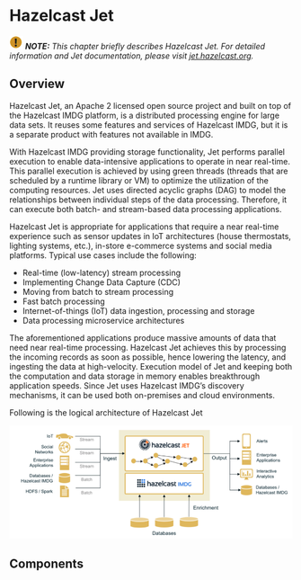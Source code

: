

# Hazelcast Jet

![Note](images/NoteSmall.jpg) ***NOTE:*** *This chapter briefly describes Hazelcast Jet. For detailed information and Jet documentation, please visit [jet.hazelcast.org](https://jet.hazelcast.org/).*

## Overview

Hazelcast Jet, an Apache 2 licensed open source project and built on top of the Hazelcast IMDG platform, is a distributed processing engine for large data sets. It reuses some features and services of Hazelcast IMDG, but it is a separate product with features not available in IMDG. 

With Hazelcast IMDG providing storage functionality, Jet performs parallel execution to enable data-intensive applications to operate in near real-time. This parallel execution is achieved by using green threads (threads that are scheduled by a runtime library or VM) to optimize the utilization of the computing resources. Jet uses directed acyclic graphs (DAG) to model the relationships between individual steps of the data processing. Therefore, it can execute both batch- and stream-based data processing applications. 

Hazelcast Jet is appropriate for applications that require a near real-time experience such as sensor updates in IoT architectures (house thermostats, lighting systems, etc.), in-store e-commerce systems and social media platforms. Typical use cases include the following:

- Real-time (low-latency) stream processing
- Implementing Change Data Capture (CDC)
- Moving from batch to stream processing
- Fast batch processing
- Internet-of-things (IoT) data ingestion, processing and storage
- Data processing microservice architectures

The aforementioned applications produce massive amounts of data that need near real-time processing. Hazelcast Jet achieves this by processing the incoming records as soon as possible,  hence lowering the latency, and ingesting the data at high-velocity. Execution model of Jet and keeping both the computation and data storage in memory enables breakthrough application speeds. Since Jet uses Hazelcast IMDG’s discovery mechanisms, it can be used both on-premises and cloud environments.

Following is the logical architecture of Hazelcast Jet

![Jet Logical Arhictecture](images/JetLogicalArch.png)

## Components








